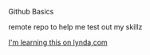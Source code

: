 Github Basics

remote repo to help me test out my skillz

[I'm learning this on lynda,com](http://www.lynda.com)
